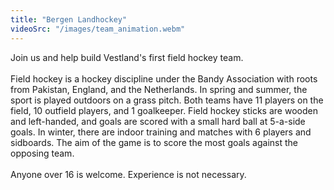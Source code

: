 ```yaml
---
title: "Bergen Landhockey"
videoSrc: "/images/team_animation.webm"
---
```


Join us and help build Vestland's first field hockey team.
<br>
<br>
Field hockey is a hockey discipline under the Bandy Association with roots from Pakistan, England, and the Netherlands.
In spring and summer, the sport is played outdoors on a grass pitch. Both teams have 11 players on the field, 10 outfield players, and 1 goalkeeper.
Field hockey sticks are wooden and left-handed, and goals are scored with a small hard ball at 5-a-side goals.
In winter, there are indoor training and matches with 6 players and sidboards.
The aim of the game is to score the most goals against the opposing team. 
<br>
<br>
Anyone over 16 is welcome. Experience is not necessary. 
